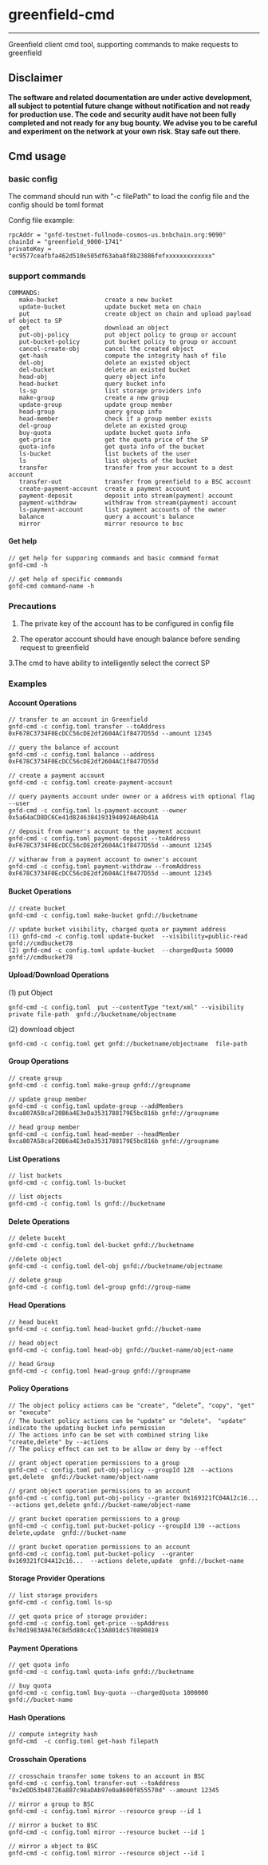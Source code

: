 # greenfield-cmd

---
Greenfield client cmd tool, supporting commands to make requests to greenfield


## Disclaimer
**The software and related documentation are under active development, all subject to potential future change without
notification and not ready for production use. The code and security audit have not been fully completed and not ready
for any bug bounty. We advise you to be careful and experiment on the network at your own risk. Stay safe out there.**

## Cmd usage

### basic config 

The command should run with "-c filePath" to load the config file and the config should be toml format

Config file example:
```
rpcAddr = "gnfd-testnet-fullnode-cosmos-us.bnbchain.org:9090"
chainId = "greenfield_9000-1741"
privateKey = "ec9577ceafbfa462d510e505df63aba8f8b23886fefxxxxxxxxxxxxx"
```

### support commands

```
COMMANDS:
   make-bucket             create a new bucket
   update-bucket           update bucket meta on chain
   put                     create object on chain and upload payload of object to SP
   get                     download an object
   put-obj-policy          put object policy to group or account
   put-bucket-policy       put bucket policy to group or account
   cancel-create-obj       cancel the created object
   get-hash                compute the integrity hash of file
   del-obj                 delete an existed object
   del-bucket              delete an existed bucket
   head-obj                query object info
   head-bucket             query bucket info
   ls-sp                   list storage providers info
   make-group              create a new group
   update-group            update group member
   head-group              query group info
   head-member             check if a group member exists
   del-group               delete an existed group
   buy-quota               update bucket quota info
   get-price               get the quota price of the SP
   quota-info              get quota info of the bucket
   ls-bucket               list buckets of the user
   ls                      list objects of the bucket
   transfer                transfer from your account to a dest account
   transfer-out            transfer from greenfield to a BSC account
   create-payment-account  create a payment account
   payment-deposit         deposit into stream(payment) account
   payment-withdraw        withdraw from stream(payment) account
   ls-payment-account      list payment accounts of the owner
   balance                 query a account's balance
   mirror                  mirror resource to bsc
```

#### Get help

```
// get help for supporing commands and basic command format
gnfd-cmd -h

// get help of specific commands
gnfd-cmd command-name -h 
```

### Precautions

1. The private key of the account has to be configured in config file

2. The operator account should have enough balance before sending request to greenfield

3.The cmd to have ability to intelligently select the correct SP


### Examples

#### Account Operations
```
// transfer to an account in Greenfield
gnfd-cmd -c config.toml transfer --toAddress 0xF678C3734F0EcDCC56cDE2df2604AC1f8477D55d --amount 12345

// query the balance of account
gnfd-cmd -c config.toml balance --address 0xF678C3734F0EcDCC56cDE2df2604AC1f8477D55d

// create a payment account
gnfd-cmd -c config.toml create-payment-account

// query payments account under owner or a address with optional flag --user 
gnfd-cmd -c config.toml ls-payment-account --owner 0x5a64aCD8DC6Ce41d824638419319409246A9b41A

// deposit from owner's account to the payment account 
gnfd-cmd -c config.toml payment-deposit --toAddress 0xF678C3734F0EcDCC56cDE2df2604AC1f8477D55d --amount 12345

// witharaw from a payment account to owner's account
gnfd-cmd -c config.toml payment-withdraw --fromAddress 0xF678C3734F0EcDCC56cDE2df2604AC1f8477D55d --amount 12345
```

#### Bucket Operations

```
// create bucket
gnfd-cmd -c config.toml make-bucket gnfd://bucketname

// update bucket visibility, charged quota or payment address
(1) gnfd-cmd -c config.toml update-bucket  --visibility=public-read  gnfd://cmdbucket78
(2) gnfd-cmd -c config.toml update-bucket  --chargedQuota 50000 gnfd://cmdbucket78
```
#### Upload/Download Operations

(1) put Object
```
gnfd-cmd -c config.toml  put --contentType "text/xml" --visibility private file-path  gnfd://bucketname/objectname

```

(2) download object

```
gnfd-cmd -c config.toml get gnfd://bucketname/objectname  file-path 
```
#### Group Operations

```
// create group
gnfd-cmd -c config.toml make-group gnfd://groupname

// update group member
gnfd-cmd -c config.toml update-group --addMembers 0xca807A58caF20B6a4E3eDa3531788179E5bc816b gnfd://groupname

// head group member
gnfd-cmd -c config.toml head-member --headMember 0xca807A58caF20B6a4E3eDa3531788179E5bc816b gnfd://groupname
```
#### List Operations

```
// list buckets
gnfd-cmd -c config.toml ls-bucket 

// list objects
gnfd-cmd -c config.toml ls gnfd://bucketname

```
#### Delete Operations

```
// delete bucekt
gnfd-cmd -c config.toml del-bucket gnfd://bucketname

//delete object
gnfd-cmd -c config.toml del-obj gnfd://bucketname/objectname

// delete group
gnfd-cmd -c config.toml del-group gnfd://group-name
```
#### Head Operations

```
// head bucekt
gnfd-cmd -c config.toml head-bucket gnfd://bucket-name

// head object
gnfd-cmd -c config.toml head-obj gnfd://bucket-name/object-name

// head Group
gnfd-cmd -c config.toml head-group gnfd://groupname
```

#### Policy Operations
```
// The object policy actions can be "create", “delete”, "copy", "get" or "execute"
// The bucket policy actions can be "update" or "delete"， "update" indicate the updating bucket info permission
// The actions info can be set with combined string like "create,delete" by --actions
// The policy effect can set to be allow or deny by --effect

// grant object operation permissions to a group
gnfd-cmd -c config.toml put-obj-policy --groupId 128  --actions get,delete  gnfd://bucket-name/object-name

// grant object operation permissions to an account
gnfd-cmd -c config.toml put-obj-policy --granter 0x169321fC04A12c16...  --actions get,delete gnfd://bucket-name/object-name

// grant bucket operation permissions to a group
gnfd-cmd -c config.toml put-bucket-policy --groupId 130 --actions delete,update  gnfd://bucket-name

// grant bucket operation permissions to an account
gnfd-cmd -c config.toml put-bucket-policy  --granter 0x169321fC04A12c16...  --actions delete,update  gnfd://bucket-name

```

#### Storage Provider Operations

```
// list storage providers
gnfd-cmd -c config.toml ls-sp

// get quota price of storage provider:
gnfd-cmd -c config.toml get-price --spAddress 0x70d1983A9A76C8d5d80c4cC13A801dc570890819
```
#### Payment Operations

```
// get quota info
gnfd-cmd -c config.toml quota-info gnfd://bucketname

// buy quota
gnfd-cmd -c config.toml buy-quota --chargedQuota 1000000 gnfd://bucket-name
```
#### Hash Operations

```
// compute integrity hash
gnfd-cmd  -c config.toml get-hash filepath

```

#### Crosschain Operations
```
// crosschain transfer some tokens to an account in BSC
gnfd-cmd -c config.toml transfer-out --toAddress "0x2eDD53b48726a887c98aDAb97e0a8600f855570d" --amount 12345

// mirror a group to BSC
gnfd-cmd -c config.toml mirror --resource group --id 1

// mirror a bucket to BSC
gnfd-cmd -c config.toml mirror --resource bucket --id 1

// mirror a object to BSC
gnfd-cmd -c config.toml mirror --resource object --id 1
```

